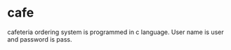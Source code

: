 # cafe
cafeteria ordering system is programmed in c language.
User name is user and password is pass.
